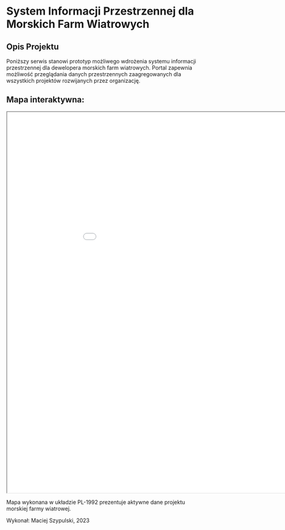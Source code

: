 # System Informacji Przestrzennej dla Morskich Farm Wiatrowych

## Opis Projektu
Poniższy serwis stanowi prototyp możliwego wdrożenia systemu informacji przestrzennej
dla dewelopera morskich farm wiatrowych. 
Portal zapewnia możliwość przeglądania danych przestrzennych zaagregowanych dla wszystkich projektów 
rozwijanych przez organizację.

## Mapa interaktywna:

<iframe src="map.html" height="1000" width="1000"></iframe>

Mapa wykonana w układzie PL-1992 prezentuje aktywne dane projektu morskiej farmy wiatrowej.

Wykonał: Maciej Szypulski, 2023
